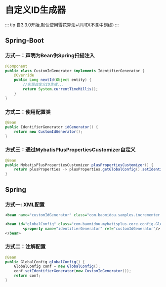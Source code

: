 # 自定义ID生成器

::: tip
自3.3.0开始,默认使用雪花算法+UUID(不含中划线)
:::

## Spring-Boot

### 方式一：声明为Bean供Spring扫描注入

```java
@Component
public class CustomIdGenerator implements IdentifierGenerator {
    @Override
    public Long nextId(Object entity) {
        //实现自定义ID生成...
        return System.currentTimeMillis();
    }
}
```

### 方式二：使用配置类

```java
@Bean
public IdentifierGenerator idGenerator() {
    return new CustomIdGenerator();
}
```

### 方式三：通过MybatisPlusPropertiesCustomizer自定义

```java
@Bean
public MybatisPlusPropertiesCustomizer plusPropertiesCustomizer() {
    return plusProperties -> plusProperties.getGlobalConfig().setIdentifierGenerator(new CustomIdGenerator());
}
```

## Spring

### 方式一: XML配置

```xml
<bean name="customIdGenerator" class="com.baomidou.samples.incrementer.CustomIdGenerator"/>

<bean id="globalConfig" class="com.baomidou.mybatisplus.core.config.GlobalConfig">
		<property name="identifierGenerator" ref="customIdGenerator"/>
</bean>
```

### 方式二：注解配置

```java
@Bean
public GlobalConfig globalConfig() {
	GlobalConfig conf = new GlobalConfig();
	conf.setIdentifierGenerator(new CustomIdGenerator());
	return conf;
}
```

